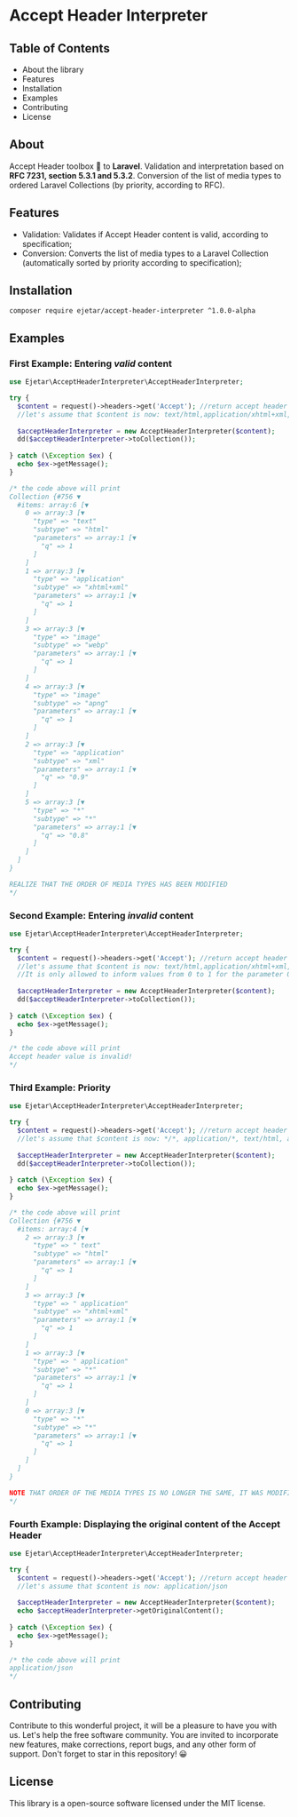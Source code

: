 # Accept Header Interpreter

## Table of Contents
* About the library
* Features
* Installation
* Examples
* Contributing
* License

## About
Accept Header toolbox 🧰 to **Laravel**. Validation and interpretation based on **RFC 7231, section 5.3.1 and 5.3.2**. Conversion of the list of media types to ordered Laravel Collections (by priority, according to RFC).

## Features
* Validation: Validates if Accept Header content is valid, according to specification;
* Conversion: Converts the list of media types to a Laravel Collection (automatically sorted by priority according to specification);

## Installation
`composer require ejetar/accept-header-interpreter ^1.0.0-alpha`

## Examples
### First Example: Entering *valid* content
```php
use Ejetar\AcceptHeaderInterpreter\AcceptHeaderInterpreter;

try {
  $content = request()->headers->get('Accept'); //return accept header content
  //let's assume that $content is now: text/html,application/xhtml+xml,application/xml;q=0.9,image/webp,image/apng,*/*;q=0.8
  
  $acceptHeaderInterpreter = new AcceptHeaderInterpreter($content);
  dd($acceptHeaderInterpreter->toCollection());
  
} catch (\Exception $ex) {
  echo $ex->getMessage();
}

/* the code above will print
Collection {#756 ▼
  #items: array:6 [▼
    0 => array:3 [▼
      "type" => "text"
      "subtype" => "html"
      "parameters" => array:1 [▼
        "q" => 1
      ]
    ]
    1 => array:3 [▼
      "type" => "application"
      "subtype" => "xhtml+xml"
      "parameters" => array:1 [▼
        "q" => 1
      ]
    ]
    3 => array:3 [▼
      "type" => "image"
      "subtype" => "webp"
      "parameters" => array:1 [▼
        "q" => 1
      ]
    ]
    4 => array:3 [▼
      "type" => "image"
      "subtype" => "apng"
      "parameters" => array:1 [▼
        "q" => 1
      ]
    ]
    2 => array:3 [▼
      "type" => "application"
      "subtype" => "xml"
      "parameters" => array:1 [▼
        "q" => "0.9"
      ]
    ]
    5 => array:3 [▼
      "type" => "*"
      "subtype" => "*"
      "parameters" => array:1 [▼
        "q" => "0.8"
      ]
    ]
  ]
}

REALIZE THAT THE ORDER OF MEDIA TYPES HAS BEEN MODIFIED
*/
```

### Second Example: Entering *invalid* content
```php
use Ejetar\AcceptHeaderInterpreter\AcceptHeaderInterpreter;

try {
  $content = request()->headers->get('Accept'); //return accept header content
  //let's assume that $content is now: text/html,application/xhtml+xml,application/xml;q=1.1,image/webp,image/apng,*/*;q=0.8
  //It is only allowed to inform values from 0 to 1 for the parameter Q, that is, the contents of this Accept Header is invalid
  
  $acceptHeaderInterpreter = new AcceptHeaderInterpreter($content);
  dd($acceptHeaderInterpreter->toCollection());
  
} catch (\Exception $ex) {
  echo $ex->getMessage();
}

/* the code above will print
Accept header value is invalid!
*/
```

### Third Example: Priority
```php
use Ejetar\AcceptHeaderInterpreter\AcceptHeaderInterpreter;

try {
  $content = request()->headers->get('Accept'); //return accept header content
  //let's assume that $content is now: */*, application/*, text/html, application/xhtml+xml
  
  $acceptHeaderInterpreter = new AcceptHeaderInterpreter($content);
  dd($acceptHeaderInterpreter->toCollection());
  
} catch (\Exception $ex) {
  echo $ex->getMessage();
}

/* the code above will print
Collection {#756 ▼
  #items: array:4 [▼
    2 => array:3 [▼
      "type" => " text"
      "subtype" => "html"
      "parameters" => array:1 [▼
        "q" => 1
      ]
    ]
    3 => array:3 [▼
      "type" => " application"
      "subtype" => "xhtml+xml"
      "parameters" => array:1 [▼
        "q" => 1
      ]
    ]
    1 => array:3 [▼
      "type" => " application"
      "subtype" => "*"
      "parameters" => array:1 [▼
        "q" => 1
      ]
    ]
    0 => array:3 [▼
      "type" => "*"
      "subtype" => "*"
      "parameters" => array:1 [▼
        "q" => 1
      ]
    ]
  ]
}

NOTE THAT ORDER OF THE MEDIA TYPES IS NO LONGER THE SAME, IT WAS MODIFIED AS A PRIORITY, ACCORDING TO THE SPECIFICATION.
*/
```

### Fourth Example: Displaying the original content of the Accept Header 
```php
use Ejetar\AcceptHeaderInterpreter\AcceptHeaderInterpreter;

try {
  $content = request()->headers->get('Accept'); //return accept header content
  //let's assume that $content is now: application/json
  
  $acceptHeaderInterpreter = new AcceptHeaderInterpreter($content);
  echo $acceptHeaderInterpreter->getOriginalContent();
  
} catch (\Exception $ex) {
  echo $ex->getMessage();
}

/* the code above will print
application/json
*/
```

## Contributing
Contribute to this wonderful project, it will be a pleasure to have you with us. Let's help the free software community. You are invited to incorporate new features, make corrections, report bugs, and any other form of support.
Don't forget to star in this repository! 😀 

## License
This library is a open-source software licensed under the MIT license.
